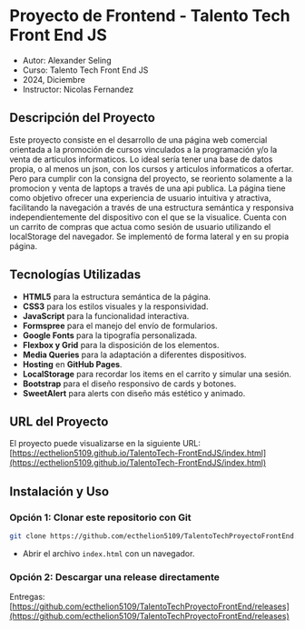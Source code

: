 # Proyecto de Frontend - Talento Tech Front End JS

* Autor: Alexander Seling
* Curso: Talento Tech Front End JS
* 2024, Diciembre
* Instructor: Nicolas Fernandez

## Descripción del Proyecto

Este proyecto consiste en el desarrollo de una página web comercial orientada a la promoción de cursos vinculados a la programación y/o la venta de articulos informaticos. Lo ideal sería tener una base de datos propia, o al menos un json, con los cursos y articulos informaticos a ofertar. Pero para cumplir con la consigna del proyecto, se reoriento solamente a la promocion y venta de laptops a través de una api publica. 
La página tiene como objetivo ofrecer una experiencia de usuario intuitiva y atractiva, facilitando la navegación a través de una estructura semántica y responsiva independientemente del dispositivo con el que se la visualice. Cuenta con un carrito de compras que actua como sesión de usuario utilizando el localStorage del navegador. Se implementó de forma lateral y en su propia página.


## Tecnologías Utilizadas

- **HTML5** para la estructura semántica de la página.
- **CSS3** para los estilos visuales y la responsividad.
- **JavaScript** para la funcionalidad interactiva.
- **Formspree** para el manejo del envío de formularios.
- **Google Fonts** para la tipografía personalizada.
- **Flexbox y Grid** para la disposición de los elementos.
- **Media Queries** para la adaptación a diferentes dispositivos.
- **Hosting** en **GitHub Pages**.
- **LocalStorage** para recordar los items en el carrito y simular una sesión.
- **Bootstrap** para el diseño responsivo de cards y botones.
- **SweetAlert** para alerts con diseño más estético y animado.

## URL del Proyecto

El proyecto puede visualizarse en la siguiente URL: [https://ecthelion5109.github.io/TalentoTech-FrontEndJS/index.html](https://ecthelion5109.github.io/TalentoTech-FrontEndJS/index.html)

## Instalación y Uso

### Opción 1: Clonar este repositorio con Git
```bash
git clone https://github.com/ecthelion5109/TalentoTechProyectoFrontEnd.git
```
- Abrir el archivo `index.html` con un navegador.

### Opción 2: Descargar una release directamente
Entregas: [https://github.com/ecthelion5109/TalentoTechProyectoFrontEnd/releases](https://github.com/ecthelion5109/TalentoTechProyectoFrontEnd/releases)
